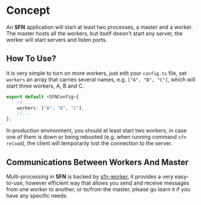 <!-- title: Multi-Processing; order: 16 -->
# Concept

An **SFN** application will start at least two processes, a master and a worker.
The master hosts all the workers, but itself doesn't start any server, the 
worker will start servers and listen ports.

## How To Use?

It is very simple to turn on more workers, just edit your `config.ts` file, 
set `workers` an array that carries several names, e.g. `["A", "B", "C"]`, which
will start three workers, A, B and C.

```typescript
export default <SFNConfig>{
    // ...
    workers: ["A", "B", "C"],
    //...
};
```

In production environment, you should at least start two workers, in case one of
them is down or being rebooted (e.g. when running command `sfn reload`), the 
client will temporarily lost the connection to the server.

## Communications Between Workers And Master

Multi-processing in **SFN** is backed by 
[sfn-worker](https://github.com/hyurl/sfn-worker), it provides a very 
easy-to-use, however efficient way that allows you send and receive messages 
from one worker to another, or to/from the master, please go learn it if you 
have any specific needs.